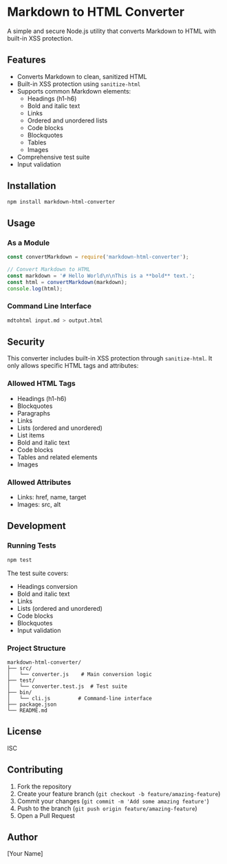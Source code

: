 # Markdown to HTML Converter

A simple and secure Node.js utility that converts Markdown to HTML with built-in XSS protection.

## Features

- Converts Markdown to clean, sanitized HTML
- Built-in XSS protection using `sanitize-html`
- Supports common Markdown elements:
  - Headings (h1-h6)
  - Bold and italic text
  - Links
  - Ordered and unordered lists
  - Code blocks
  - Blockquotes
  - Tables
  - Images
- Comprehensive test suite
- Input validation

## Installation

```bash
npm install markdown-html-converter
```

## Usage

### As a Module

```javascript
const convertMarkdown = require('markdown-html-converter');

// Convert Markdown to HTML
const markdown = '# Hello World\n\nThis is a **bold** text.';
const html = convertMarkdown(markdown);
console.log(html);
```

### Command Line Interface

```bash
mdtohtml input.md > output.html
```

## Security

This converter includes built-in XSS protection through `sanitize-html`. It only allows specific HTML tags and attributes:

### Allowed HTML Tags
- Headings (h1-h6)
- Blockquotes
- Paragraphs
- Links
- Lists (ordered and unordered)
- List items
- Bold and italic text
- Code blocks
- Tables and related elements
- Images

### Allowed Attributes
- Links: href, name, target
- Images: src, alt

## Development

### Running Tests

```bash
npm test
```

The test suite covers:
- Headings conversion
- Bold and italic text
- Links
- Lists (ordered and unordered)
- Code blocks
- Blockquotes
- Input validation

### Project Structure

```
markdown-html-converter/
├── src/
│   └── converter.js    # Main conversion logic
├── test/
│   └── converter.test.js  # Test suite
├── bin/
│   └── cli.js         # Command-line interface
├── package.json
└── README.md
```

## License

ISC

## Contributing

1. Fork the repository
2. Create your feature branch (`git checkout -b feature/amazing-feature`)
3. Commit your changes (`git commit -m 'Add some amazing feature'`)
4. Push to the branch (`git push origin feature/amazing-feature`)
5. Open a Pull Request

## Author

[Your Name] 
